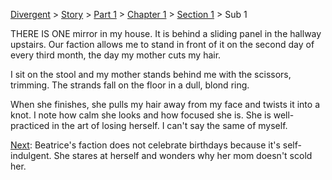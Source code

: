 [Divergent](divergent) > [Story](divergent-story) > [Part 1](divergent-part1) > [Chapter 1](divergent-chapter1) > [Section 1](divergent-chapter1-sec1) > Sub 1

THERE IS ONE mirror in my house. It is behind a sliding panel in the hallway upstairs. Our faction allows me to stand in front of it on the second day of every third month, the day my mother cuts my hair.

I sit on the stool and my mother stands behind me with the scissors, trimming. The strands fall on the floor in a dull, blond ring.

When she finishes, she pulls my hair away from my face and twists it into a knot. I note how calm she looks and how focused she is. She is well-practiced in the art of losing herself. I can't say the same of myself.

[Next](divergent-chapter1-sec1-sub2): Beatrice's faction does not celebrate birthdays because it's self-indulgent. She stares at herself and wonders why her mom doesn't scold her.